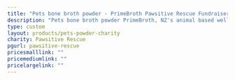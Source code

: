 ```yaml
---
title: "Pets bone broth powder - PrimeBroth Pawsitive Rescue Fundraiser"
description: "Pets bone broth powder PrimeBroth, NZ's animal based wellness drink for pets"
type: custom
layout: products/pets-powder-charity
charity: Pawsitive Rescue
pgurl: pawsitive-rescue
pricesmalllink: ""
pricemediumlink: ""
pricelargelink: ""
---
```

